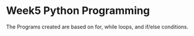 # Week5 Python Programming
The Programs created are based on for, while loops, and if/else conditions.
